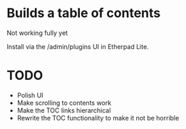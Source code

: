 # Builds a table of contents

Not working fully yet

Install via the /admin/plugins UI in Etherpad Lite.

# TODO

* Polish UI
* Make scrolling to contents work
* Make the TOC links hierarchical
* Rewrite the TOC functionality to make it not be horrible
